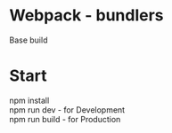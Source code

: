 # Webpack - bundlers
Base build
# Start
npm install <br>
npm run dev - for Development <br>
npm run build - for Production
